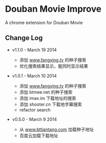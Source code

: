 # Douban Movie Improve

A chrome extension for Douban Movie

## Change Log

- v1.1.0 - March 19 2014
    - 添加 www.fangying.tv 的种子搜索
    - 优化搜索结果显示，能同时显示结果

- v1.0.1 - March 10 2014
    - 添加 www.fangying.tv 的种子搜索
    - 添加 btmee.net 的种子搜索
    - 添加 imax.im 下载地址的搜索
    - 添加 shooter.cn 下载地字幕搜索
    - refactor search

- v0.5.0 - March 9 2014
    - 从 www.bttiantang.com 加载种子地址
    - 百度云加载下载地址
